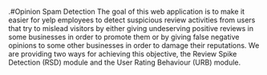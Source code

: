 .#Opinion Spam Detection
The goal of this web application is to make it easier for yelp employees to detect suspicious review activities from users that try to mislead visitors by either giving undeserving positive reviews in some businesses in order to promote them or by giving false negative opinions to some other businesses in order to damage their reputations. We are providing two ways for achieving this objective, the Review Spike Detection (RSD) module and the User Rating Behaviour (URB) module.


